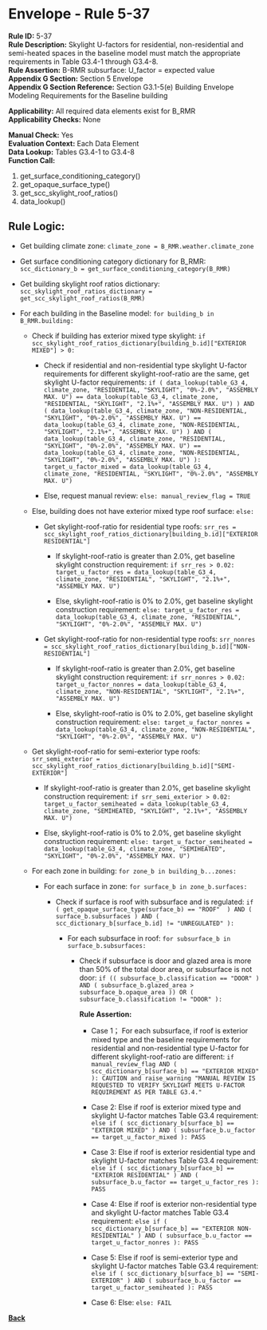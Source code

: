 
# Envelope - Rule 5-37  

**Rule ID:** 5-37  
**Rule Description:** Skylight U-factors for residential, non-residential and semi-heated spaces in the baseline model must match the appropriate requirements in Table G3.4-1 through G3.4-8.  
**Rule Assertion:** B-RMR subsurface: U_factor = expected value  
**Appendix G Section:** Section 5 Envelope  
**Appendix G Section Reference:** Section G3.1-5(e) Building Envelope Modeling Requirements for the Baseline building

**Applicability:** All required data elements exist for B_RMR  
**Applicability Checks:** None  

**Manual Check:** Yes  
**Evaluation Context:** Each Data Element  
**Data Lookup:** Tables G3.4-1 to G3.4-8  
**Function Call:**

  1. get_surface_conditioning_category()
  2. get_opaque_surface_type()
  3. get_scc_skylight_roof_ratios()
  4. data_lookup()

## Rule Logic:  

- Get building climate zone: `climate_zone = B_RMR.weather.climate_zone`  

- Get surface conditioning category dictionary for B_RMR: `scc_dictionary_b = get_surface_conditioning_category(B_RMR)`  

- Get building skylight roof ratios dictionary: `scc_skylight_roof_ratios_dictionary = get_scc_skylight_roof_ratios(B_RMR)`

- For each building in the Baseline model: `for building_b in B_RMR.building:`

  - Check if building has exterior mixed type skylight: `if scc_skylight_roof_ratios_dictionary[building_b.id]["EXTERIOR MIXED"] > 0:`

    - Check if residential and non-residential type skylight U-factor requirements for different skylight-roof-ratio are the same, get skylight U-factor requirements: `if ( data_lookup(table_G3_4, climate_zone, "RESIDENTIAL, "SKYLIGHT", "0%-2.0%", "ASSEMBLY MAX. U") == data_lookup(table_G3_4, climate_zone, "RESIDENTIAL, "SKYLIGHT", "2.1%+", "ASSEMBLY MAX. U") ) AND ( data_lookup(table_G3_4, climate_zone, "NON-RESIDENTIAL, "SKYLIGHT", "0%-2.0%", "ASSEMBLY MAX. U") == data_lookup(table_G3_4, climate_zone, "NON-RESIDENTIAL, "SKYLIGHT", "2.1%+", "ASSEMBLY MAX. U") ) AND ( data_lookup(table_G3_4, climate_zone, "RESIDENTIAL, "SKYLIGHT", "0%-2.0%", "ASSEMBLY MAX. U") == data_lookup(table_G3_4, climate_zone, "NON-RESIDENTIAL, "SKYLIGHT", "0%-2.0%", "ASSEMBLY MAX. U") ): target_u_factor_mixed = data_lookup(table_G3_4, climate_zone, "RESIDENTIAL, "SKYLIGHT", "0%-2.0%", "ASSEMBLY MAX. U")`

    - Else, request manual review: `else: manual_review_flag = TRUE`

  - Else, building does not have exterior mixed type roof surface: `else:`

    - Get skylight-roof-ratio for residential type roofs: `srr_res = scc_skylight_roof_ratios_dictionary[building_b.id]["EXTERIOR RESIDENTIAL"]`

      - If skylight-roof-ratio is greater than 2.0%, get baseline skylight construction requirement: `if srr_res > 0.02: target_u_factor_res = data_lookup(table_G3_4, climate_zone, "RESIDENTIAL", "SKYLIGHT", "2.1%+", "ASSEMBLY MAX. U")`

      - Else, skylight-roof-ratio is 0% to 2.0%, get baseline skylight construction requirement: `else: target_u_factor_res = data_lookup(table_G3_4, climate_zone, "RESIDENTIAL", "SKYLIGHT", "0%-2.0%", "ASSEMBLY MAX. U")`

    - Get skylight-roof-ratio for non-residential type roofs: `srr_nonres = scc_skylight_roof_ratios_dictionary[building_b.id]["NON-RESIDENTIAL"]`

      - If skylight-roof-ratio is greater than 2.0%, get baseline skylight construction requirement: `if srr_nonres > 0.02: target_u_factor_nonres = data_lookup(table_G3_4, climate_zone, "NON-RESIDENTIAL", "SKYLIGHT", "2.1%+", "ASSEMBLY MAX. U")`

      - Else, skylight-roof-ratio is 0% to 2.0%, get baseline skylight construction requirement: `else: target_u_factor_nonres = data_lookup(table_G3_4, climate_zone, "NON-RESIDENTIAL", "SKYLIGHT", "0%-2.0%", "ASSEMBLY MAX. U")`

  - Get skylight-roof-ratio for semi-exterior type roofs: `srr_semi_exterior = scc_skylight_roof_ratios_dictionary[building_b.id]["SEMI-EXTERIOR"]`

    - If skylight-roof-ratio is greater than 2.0%, get baseline skylight construction requirement: `if srr_semi_exterior > 0.02: target_u_factor_semiheated = data_lookup(table_G3_4, climate_zone, "SEMIHEATED, "SKYLIGHT", "2.1%+", "ASSEMBLY MAX. U")`

    - Else, skylight-roof-ratio is 0% to 2.0%, get baseline skylight construction requirement: `else: target_u_factor_semiheated = data_lookup(table_G3_4, climate_zone, "SEMIHEATED", "SKYLIGHT", "0%-2.0%", "ASSEMBLY MAX. U")`

  - For each zone in building: `for zone_b in building_b...zones:`

    - For each surface in zone: `for surface_b in zone_b.surfaces:`

      - Check if surface is roof with subsurface and is regulated: `if ( get_opaque_surface_type(surface_b) == "ROOF"  ) AND ( surface_b.subsurfaces ) AND ( scc_dictionary_b[surface_b.id] != "UNREGULATED" ):`

        - For each subsurface in roof: `for subsurface_b in surface_b.subsurfaces:`

          - Check if subsurface is door and glazed area is more than 50% of the total door area, or subsurface is not door: `if (( subsurface_b.classification == "DOOR" ) AND ( subsurface_b.glazed_area > subsurface_b.opaque_area )) OR ( subsurface_b.classification != "DOOR" ):`

            **Rule Assertion:**

            - Case 1； For each subsurface, if roof is exterior mixed type and the baseline requirements for residential and non-residential type U-factor for different skylight-roof-ratio are different: `if manual_review_flag AND ( scc_dictionary_b[surface_b] == "EXTERIOR MIXED" ): CAUTION and raise_warning "MANUAL REVIEW IS REQUESTED TO VERIFY SKYLIGHT MEETS U-FACTOR REQUIREMENT AS PER TABLE G3.4."`

            - Case 2: Else if roof is exterior mixed type and skylight U-factor matches Table G3.4 requirement: `else if ( scc_dictionary_b[surface_b] == "EXTERIOR MIXED" ) AND ( subsurface_b.u_factor == target_u_factor_mixed ): PASS`

            - Case 3: Else if roof is exterior residential type and skylight U-factor matches Table G3.4 requirement: `else if ( scc_dictionary_b[surface_b] == "EXTERIOR RESIDENTIAL" ) AND ( subsurface_b.u_factor == target_u_factor_res ): PASS`

            - Case 4: Else if roof is exterior non-residential type and skylight U-factor matches Table G3.4 requirement: `else if ( scc_dictionary_b[surface_b] == "EXTERIOR NON-RESIDENTIAL" ) AND ( subsurface_b.u_factor == target_u_factor_nonres ): PASS`

            - Case 5: Else if roof is semi-exterior type and skylight U-factor matches Table G3.4 requirement: `else if ( scc_dictionary_b[surface_b] == "SEMI-EXTERIOR" ) AND ( subsurface_b.u_factor == target_u_factor_semiheated ): PASS`

            - Case 6: Else: `else: FAIL`

**[Back](../_toc.md)**
